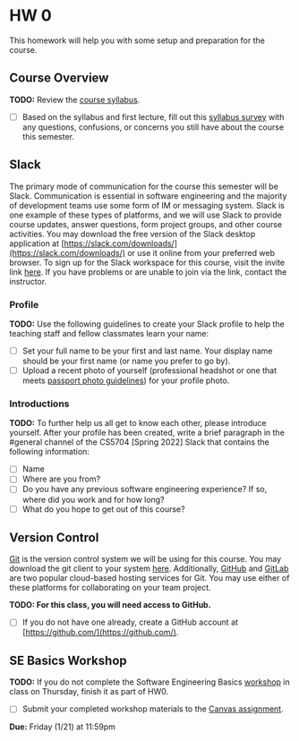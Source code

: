 # HW 0

This homework will help you with some setup and preparation for the course.

## Course Overview

**TODO:** Review the [course syllabus](https://docs.google.com/document/d/1SJiwq_c-3qcAkEq5EtIzFng8pZ8S5F1wbr91LzZaW40/edit?usp=sharing).

- [ ] Based on the syllabus and first lecture, fill out this [syllabus survey](https://forms.gle/jfF2e3NZtTnD13v67) with any questions, confusions, or concerns you still have about the course this semester.

## Slack

The primary mode of communication for the course this semester will be Slack. Communication is essential in software engineering and the majority of development teams use some form of IM or messaging system. Slack is one example of these types of platforms, and we will use Slack to provide course updates, answer questions, form project groups, and other course activities. You may download the free version of the Slack desktop application at [https://slack.com/downloads/](https://slack.com/downloads/) or use it online from your preferred web browser. To sign up for the Slack workspace for this course, visit the invite link [here](https://join.slack.com/t/slack-sla5834/shared_invite/zt-10ar21t2u-EX4CNA0cOUGX34~vg9ZjLQ). If you have problems or are unable to join via the link, contact the instructor.

### Profile

**TODO:** Use the following guidelines to create your Slack profile to help the teaching staff and fellow classmates learn your name:
- [ ] Set your full name to be your first and last name. Your display name should be your first name (or name you prefer to go by).
- [ ] Upload a recent photo of yourself (professional headshot or one that meets [passport photo guidelines](https://travel.state.gov/content/travel/en/passports.html/pptphotoreq/photocomptemplate/photocomptemplate_5297.html)) for your profile photo.

### Introductions

**TODO:** To further help us all get to know each other, please introduce yourself. After your profile has been created, write a brief paragraph in the #general channel of the CS5704 [Spring 2022] Slack that contains the following information:
- [ ] Name
- [ ] Where are you from?
- [ ] Do you have any previous software engineering experience? If so, where did you work and for how long?
- [ ] What do you hope to get out of this course?

## Version Control

[Git](https://git-scm.com/) is the version control system we will be using for this course. You may download the git client to your system [here](https://git-scm.com/downloads). Additionally, [GitHub](https://github.com/) and [GitLab](https://about.gitlab.com/) are two popular cloud-based hosting services for Git. You may use either of these platforms for collaborating on your team project.

**TODO: For this class, you will need access to GitHub.** 

- [ ] If you do not have one already, create a GitHub account at [https://github.com/](https://github.com/).

## SE Basics Workshop

**TODO:** If you do not complete the Software Engineering Basics [workshop](https://docable.cloud/chbrown13/class-ops/Basics/README.md) in class on Thursday, finish it as part of HW0. 

- [ ] Submit your completed workshop materials to the [Canvas assignment](https://canvas.vt.edu/courses/145256/assignments/1384316).


**Due:** Friday (1/21) at 11:59pm
